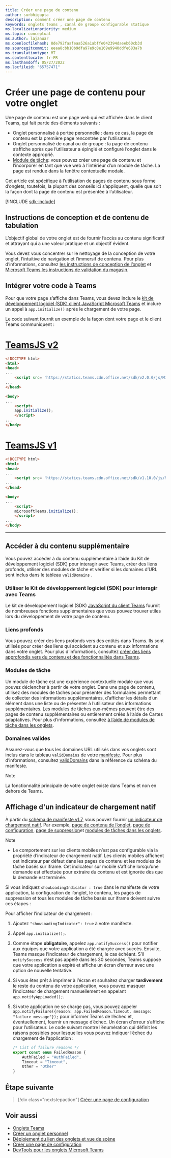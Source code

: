 ```yaml
---
title: Créer une page de contenu
author: surbhigupta
description: comment créer une page de contenu
keywords: onglets teams , canal de groupe configurable statique
ms.localizationpriority: medium
ms.topic: conceptual
ms.author: lajanuar
ms.openlocfilehash: 8de792faafeaa526a1abffe042394daeeb60cb3d
ms.sourcegitcommit: eeaa8cbb10b9dfa97e9c8e169e9940ddfe683a7b
ms.translationtype: MT
ms.contentlocale: fr-FR
ms.lasthandoff: 05/27/2022
ms.locfileid: "65757471"
---
```

# <a name="create-a-content-page-for-your-tab"></a>Créer une page de contenu pour votre onglet

Une page de contenu est une page web qui est affichée dans le client Teams, qui fait partie des éléments suivants :

* Onglet personnalisé à portée personnelle : dans ce cas, la page de contenu est la première page rencontrée par l’utilisateur.
* Onglet personnalisé de canal ou de groupe : la page de contenu s’affiche après que l’utilisateur a épinglé et configuré l’onglet dans le contexte approprié.
* [Module de tâche](~/task-modules-and-cards/what-are-task-modules.md): vous pouvez créer une page de contenu et l’incorporer en tant que vue web à l’intérieur d’un module de tâche. La page est rendue dans la fenêtre contextuelle modale.

Cet article est spécifique à l’utilisation de pages de contenu sous forme d’onglets; toutefois, la plupart des conseils ici s’appliquent, quelle que soit la façon dont la page de contenu est présentée à l’utilisateur.

[!INCLUDE [sdk-include](~/includes/sdk-include.md)]

## <a name="tab-content-and-design-guidelines"></a>Instructions de conception et de contenu de tabulation

L’objectif global de votre onglet est de fournir l’accès au contenu significatif et attrayant qui a une valeur pratique et un objectif évident. 

Vous devez vous concentrer sur le nettoyage de la conception de votre onglet, l’intuitive de navigation et l’immersif de contenu. Pour plus d’informations, consultez [les instructions de conception de l’onglet](~/tabs/design/tabs.md) et [Microsoft Teams les instructions de validation du magasin](~/concepts/deploy-and-publish/appsource/prepare/teams-store-validation-guidelines.md).

## <a name="integrate-your-code-with-teams"></a>Intégrer votre code à Teams

Pour que votre page s’affiche dans Teams, vous devez inclure le [kit de développement logiciel (SDK) client JavaScript Microsoft Teams](/javascript/api/overview/msteams-client?view=msteams-client-js-latest&preserve-view=true) et inclure un appel à `app.initialize()` après le chargement de votre page.

Le code suivant fournit un exemple de la façon dont votre page et le client Teams communiquent :

# <a name="teamsjs-v2"></a>[TeamsJS v2](#tab/teamsjs-v2)

```html
<!DOCTYPE html>
<html>
<head>
...
    <script src= 'https://statics.teams.cdn.office.net/sdk/v2.0.0/js/MicrosoftTeams.min.js'></script>
...
</head>

<body>
...
    <script>
    app.initialize();
    </script>
...
</body>
```

# <a name="teamsjs-v1"></a>[TeamsJS v1](#tab/teamsjs-v1)

```html
<!DOCTYPE html>
<html>
<head>
...
    <script src= 'https://statics.teams.cdn.office.net/sdk/v1.10.0/js/MicrosoftTeams.min.js'></script>
...
</head>

<body>
...
    <script>
    microsoftTeams.initialize();
    </script>
...
</body>
```

***

## <a name="access-additional-content"></a>Accéder à du contenu supplémentaire

Vous pouvez accéder à du contenu supplémentaire à l’aide du Kit de développement logiciel (SDK) pour interagir avec Teams, créer des liens profonds, utiliser des modules de tâche et vérifier si les domaines d’URL sont inclus dans le tableau `validDomains` .

### <a name="use-the-sdk-to-interact-with-teams"></a>Utiliser le Kit de développement logiciel (SDK) pour interagir avec Teams

Le kit de développement logiciel (SDK) [JavaScript du client Teams](~/tabs/how-to/using-teams-client-sdk.md) fournit de nombreuses fonctions supplémentaires que vous pouvez trouver utiles lors du développement de votre page de contenu.

### <a name="deep-links"></a>Liens profonds

Vous pouvez créer des liens profonds vers des entités dans Teams. Ils sont utilisés pour créer des liens qui accèdent au contenu et aux informations dans votre onglet. Pour plus d’informations, consultez [créer des liens approfondis vers du contenu et des fonctionnalités dans Teams](~/concepts/build-and-test/deep-links.md).

### <a name="task-modules"></a>Modules de tâche

Un module de tâche est une expérience contextuelle modale que vous pouvez déclencher à partir de votre onglet. Dans une page de contenu, utilisez des modules de tâches pour présenter des formulaires permettant de collecter des informations supplémentaires, d’afficher les détails d’un élément dans une liste ou de présenter à l’utilisateur des informations supplémentaires. Les modules de tâches eux-mêmes peuvent être des pages de contenu supplémentaires ou entièrement créés à l’aide de Cartes adaptatives. Pour plus d’informations, consultez [à l’aide de modules de tâche dans les onglets](~/task-modules-and-cards/task-modules/task-modules-tabs.md).

### <a name="valid-domains"></a>Domaines valides

Assurez-vous que tous les domaines URL utilisés dans vos onglets sont inclus dans le tableau `validDomains` de votre [manifeste](~/concepts/build-and-test/apps-package.md). Pour plus d’informations, consultez [validDomains](~/resources/schema/manifest-schema.md#validdomains) dans la référence du schéma du manifeste.

> [!NOTE]
> La fonctionnalité principale de votre onglet existe dans Teams et non en dehors de Teams.

## <a name="show-a-native-loading-indicator"></a>Affichage d'un indicateur de chargement natif

À partir du [schéma de manifeste v1.7](../../../resources/schema/manifest-schema.md), vous pouvez fournir [un indicateur de chargement natif](../../../resources/schema/manifest-schema.md#showloadingindicator). Par exemple, [page de contenu de l’onglet](#integrate-your-code-with-teams), [page de configuration](configuration-page.md), [page de suppression](removal-page.md)et [modules de tâches dans les onglets](../../../task-modules-and-cards/task-modules/task-modules-tabs.md).

> [!NOTE]
>
> * Le comportement sur les clients mobiles n’est pas configurable via la propriété d’indicateur de chargement natif. Les clients mobiles affichent cet indicateur par défaut dans les pages de contenu et les modules de tâche basés sur iframe. Cet indicateur sur mobile s’affiche lorsqu’une demande est effectuée pour extraire du contenu et est ignorée dès que la demande est terminée.

Si vous indiquez `showLoadingIndicator : true`  dans le manifeste de votre application, la configuration de l’onglet, le contenu, les pages de suppression et tous les modules de tâche basés sur iframe doivent suivre ces étapes :

Pour afficher l’indicateur de chargement :

1. Ajoutez `"showLoadingIndicator": true` à votre manifeste.
1. Appel `app.initialize();`.
1. Comme étape **obligatoire**, appelez `app.notifySuccess()` pour notifier aux équipes que votre application a été chargée avec succès. Ensuite, Teams masque l’indicateur de chargement, le cas échéant. S’il `notifySuccess` n’est pas appelé dans les 30 secondes, Teams suppose que votre application a expiré et affiche un écran d’erreur avec une option de nouvelle tentative.
1. Si vous êtes prêt à imprimer à l’écran et souhaitez charger **tardivement** le reste du contenu de votre application, vous pouvez masquer l’indicateur de chargement manuellement en appelant `app.notifyAppLoaded();`.
1. Si votre application ne se charge pas, vous pouvez appeler `app.notifyFailure({reason: app.FailedReason.Timeout, message: "failure message"});` pour informer Teams de l’échec et, éventuellement, fournir un message d’échec. Un écran d’erreur s’affiche pour l’utilisateur. Le code suivant montre l’énumération qui définit les raisons possibles pour lesquelles vous pouvez indiquer l’échec du chargement de l’application :

    ```typescript
    /* List of failure reasons */
    export const enum FailedReason {
        AuthFailed = "AuthFailed",
        Timeout = "Timeout",
        Other = "Other"
    }
    ```

## <a name="next-step"></a>Étape suivante

> [!div class="nextstepaction"]
> [Créer une page de configuration](~/tabs/how-to/create-tab-pages/configuration-page.md)

## <a name="see-also"></a>Voir aussi

* [Onglets Teams](~/tabs/what-are-tabs.md)
* [Créer un onglet personnel](~/tabs/how-to/create-personal-tab.md)
* [Déploiement du lien des onglets et vue de scène](~/tabs/tabs-link-unfurling.md)
* [Créer une page de configuration](~/tabs/how-to/create-tab-pages/configuration-page.md)
* [DevTools pour les onglets Microsoft Teams](~/tabs/how-to/developer-tools.md)
